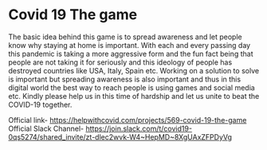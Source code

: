 # Covid 19 The game
The basic idea behind this game is to spread awareness and let people know why staying at home is important. With each and every passing day this pandemic is taking a more aggressive form and the fun fact being that people are not taking it for seriously and this ideology of people has destroyed countries like USA, Italy, Spain etc.
Working on a solution to solve is important but spreading awareness is also important and thus in this digital world the best way to reach people is using games and social media etc. 
Kindly please help us in this time of hardship and let us unite to beat the COVID-19 together.


Official link- https://helpwithcovid.com/projects/569-covid-19-the-game
Official Slack Channel- https://join.slack.com/t/covid19-0qs5274/shared_invite/zt-dlec2wvk-W4~HepMD~8XgUAxZFPDyVg
